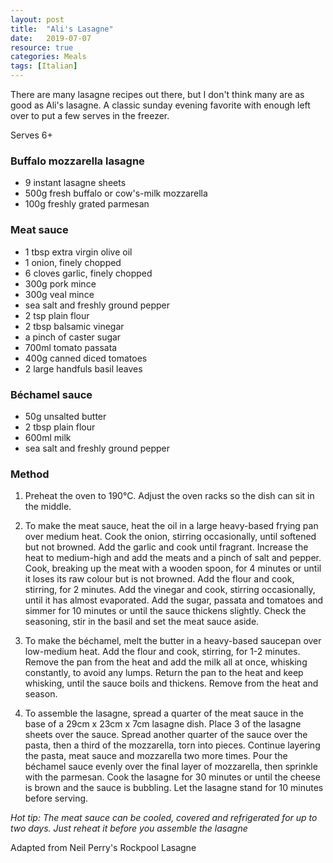 ```yaml
---
layout: post
title:  "Ali's Lasagne"
date:   2019-07-07
resource: true
categories: Meals
tags: [Italian]
---
```

There are many lasagne recipes out there, but I don't think many are as good as Ali's lasagne. A classic sunday evening favorite with enough left over to put a few serves in the freezer. 

Serves 6+

### Buffalo mozzarella lasagne
* 9 instant lasagne sheets 
* 500g fresh buffalo or cow's-milk mozzarella 
* 100g freshly grated parmesan 

### Meat sauce 
* 1 tbsp extra virgin olive oil 
* 1 onion, finely chopped 
* 6 cloves garlic, finely chopped 
* 300g pork mince 
* 300g veal mince 
* sea salt and freshly ground pepper 
* 2 tsp plain flour 
* 2 tbsp balsamic vinegar 
* a pinch of caster sugar 
* 700ml tomato passata 
* 400g canned diced tomatoes 
* 2 large handfuls basil leaves 
### Béchamel sauce 
* 50g unsalted butter 
* 2 tbsp plain flour 
* 600ml milk 
* sea salt and freshly ground pepper

### Method

1. Preheat the oven to 190°C. Adjust the oven racks so the dish can sit in the middle.

2. To make the meat sauce, heat the oil in a large heavy-based frying pan over medium heat. Cook the onion, stirring occasionally, until softened but not browned. Add the garlic and cook until fragrant. Increase the heat to medium-high and add the meats and a pinch of salt and pepper. Cook, breaking up the meat with a wooden spoon, for 4 minutes or until it loses its raw colour but is not browned. Add the flour and cook, stirring, for 2 minutes. Add the vinegar and cook, stirring occasionally, until it has almost evaporated. Add the sugar, passata and tomatoes and simmer for 10 minutes or until the sauce thickens slightly. Check the seasoning, stir in the basil and set the meat sauce aside.

3. To make the béchamel, melt the butter in a heavy-based saucepan over low-medium heat. Add the flour and cook, stirring, for 1-2 minutes. Remove the pan from the heat and add the milk all at once, whisking constantly, to avoid any lumps. Return the pan to the heat and keep whisking, until the sauce boils and thickens. Remove from the heat and season.

4. To assemble the lasagne, spread a quarter of the meat sauce in the base of a 29cm x 23cm x 7cm lasagne dish. Place 3 of the lasagne sheets over the sauce. Spread another quarter of the sauce over the pasta, then a third of the mozzarella, torn into pieces. Continue layering the pasta, meat sauce and mozzarella two more times. Pour the béchamel sauce evenly over the final layer of mozzarella, then sprinkle with the parmesan. Cook the lasagne for 30 minutes or until the cheese is brown and the sauce is bubbling. Let the lasagne stand for 10 minutes before serving.

_Hot tip: The meat sauce can be cooled, covered and refrigerated for up to two days. Just reheat it before you assemble the lasagne_

Adapted from Neil Perry's Rockpool Lasagne
